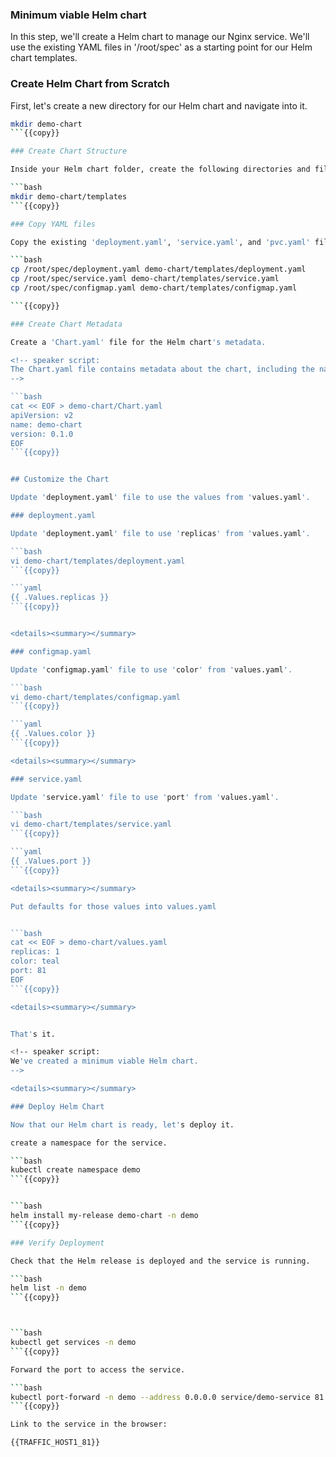 ### Minimum viable Helm chart

In this step, we'll create a Helm chart to manage our Nginx service. We'll use the existing YAML files in '/root/spec' as a starting point for our Helm chart templates.

### Create Helm Chart from Scratch

First, let's create a new directory for our Helm chart and navigate into it.

```bash
mkdir demo-chart
```{{copy}}

### Create Chart Structure

Inside your Helm chart folder, create the following directories and files:

```bash
mkdir demo-chart/templates
```{{copy}}

### Copy YAML files

Copy the existing 'deployment.yaml', 'service.yaml', and 'pvc.yaml' files from '/root/spec' into the 'templates' directory.

```bash
cp /root/spec/deployment.yaml demo-chart/templates/deployment.yaml
cp /root/spec/service.yaml demo-chart/templates/service.yaml
cp /root/spec/configmap.yaml demo-chart/templates/configmap.yaml

```{{copy}}

### Create Chart Metadata

Create a 'Chart.yaml' file for the Helm chart's metadata.

<!-- speaker script:
The Chart.yaml file contains metadata about the chart, including the name, version, and description. This is the minimum required metadata for a Helm chart.
-->

```bash
cat << EOF > demo-chart/Chart.yaml
apiVersion: v2
name: demo-chart
version: 0.1.0
EOF
```{{copy}}


## Customize the Chart

Update 'deployment.yaml' file to use the values from 'values.yaml'.

### deployment.yaml

Update 'deployment.yaml' file to use 'replicas' from 'values.yaml'.

```bash
vi demo-chart/templates/deployment.yaml
```{{copy}}

```yaml
{{ .Values.replicas }}
```{{copy}}


<details><summary></summary>

### configmap.yaml

Update 'configmap.yaml' file to use 'color' from 'values.yaml'.

```bash
vi demo-chart/templates/configmap.yaml
```{{copy}}

```yaml
{{ .Values.color }}
```{{copy}}

<details><summary></summary>

### service.yaml

Update 'service.yaml' file to use 'port' from 'values.yaml'.

```bash
vi demo-chart/templates/service.yaml
```{{copy}}

```yaml
{{ .Values.port }}
```{{copy}}

<details><summary></summary>

Put defaults for those values into values.yaml


```bash
cat << EOF > demo-chart/values.yaml
replicas: 1
color: teal
port: 81
EOF
```{{copy}}

<details><summary></summary>


That's it.

<!-- speaker script:
We've created a minimum viable Helm chart.
-->

<details><summary></summary>

### Deploy Helm Chart

Now that our Helm chart is ready, let's deploy it.

create a namespace for the service.

```bash
kubectl create namespace demo
```{{copy}}


```bash
helm install my-release demo-chart -n demo
```{{copy}}

### Verify Deployment

Check that the Helm release is deployed and the service is running.

```bash
helm list -n demo
```{{copy}}



```bash
kubectl get services -n demo
```{{copy}}

Forward the port to access the service.

```bash
kubectl port-forward -n demo --address 0.0.0.0 service/demo-service 81:81 &
```{{copy}}

Link to the service in the browser:

{{TRAFFIC_HOST1_81}}
